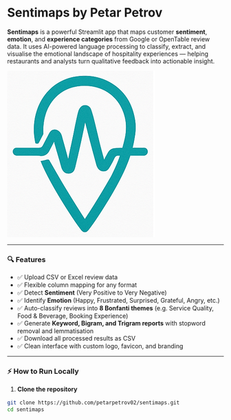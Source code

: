 # Sentimaps by Petar Petrov

**Sentimaps** is a powerful Streamlit app that maps customer **sentiment**, **emotion**, and **experience categories** from Google or OpenTable review data. It uses AI-powered language processing to classify, extract, and visualise the emotional landscape of hospitality experiences — helping restaurants and analysts turn qualitative feedback into actionable insight.

![Sentimaps Logo](sentimaps.png)

---

### 🔍 Features

- ✅ Upload CSV or Excel review data
- ✅ Flexible column mapping for any format
- ✅ Detect **Sentiment** (Very Positive to Very Negative)
- ✅ Identify **Emotion** (Happy, Frustrated, Surprised, Grateful, Angry, etc.)
- ✅ Auto-classify reviews into **8 Bonfanti themes** (e.g. Service Quality, Food & Beverage, Booking Experience)
- ✅ Generate **Keyword, Bigram, and Trigram reports** with stopword removal and lemmatisation
- ✅ Download all processed results as CSV
- ✅ Clean interface with custom logo, favicon, and branding

---

### ⚡ How to Run Locally

1. **Clone the repository**

```bash
git clone https://github.com/petarpetrov02/sentimaps.git
cd sentimaps
